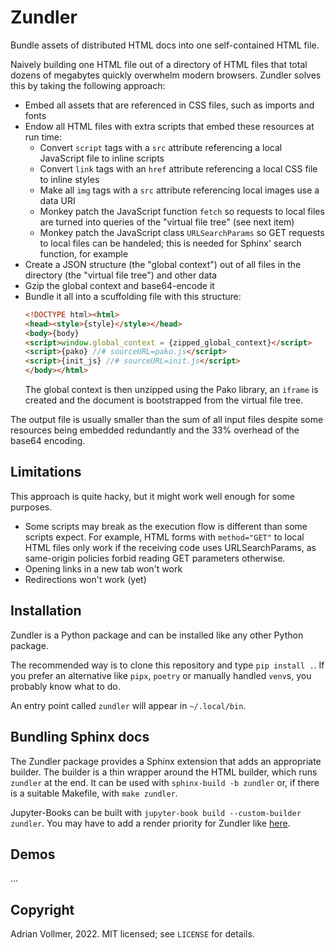 Zundler
=======

Bundle assets of distributed HTML docs into one self-contained HTML file.

Naively building one HTML file out of a directory of HTML files that total
dozens of megabytes quickly overwhelm modern browsers. Zundler solves this
by taking the following approach:

* Embed all assets that are referenced in CSS files, such as imports and
  fonts
* Endow all HTML files with extra scripts that embed these resources at run time:
  * Convert `script` tags with a `src` attribute referencing a local JavaScript file to inline scripts
  * Convert `link` tags with an `href` attribute referencing a local CSS file to inline styles
  * Make all `img` tags with a `src` attribute referencing local images use a data URI
  * Monkey patch the JavaScript function `fetch` so requests to local files are turned into queries of the "virtual file tree" (see next item)
  * Monkey patch the JavaScript class `URLSearchParams` so GET requests to
    local files can be handeled; this is needed for Sphinx' search function, for example
* Create a JSON structure (the "global context") out of all files in the directory (the "virtual file tree") and other data
* Gzip the global context and base64-encode it
* Bundle it all into a scuffolding file with this structure:
  ```html
  <!DOCTYPE html><html>
  <head><style>{style}</style></head>
  <body>{body}
  <script>window.global_context = {zipped_global_context}</script>
  <script>{pako} //# sourceURL=pako.js</script>
  <script>{init_js} //# sourceURL=init.js</script>
  </body></html>
  ```
  The global context is then unzipped using the Pako library, an `iframe` is
  created and the document is bootstrapped from the virtual file tree.

The output file is usually smaller than the sum of all input files despite
some resources being embedded redundantly and the 33% overhead of the base64
encoding.


Limitations
-----------

This approach is quite hacky, but it might work well enough for some purposes.

* Some scripts may break as the execution flow is different than some scripts
  expect. For example, HTML forms with `method="GET"` to local HTML files only
  work if the receiving code uses URLSearchParams, as same-origin policies
  forbid reading GET parameters otherwise.
* Opening links in a new tab won't work
* Redirections won't work (yet)


Installation
------------

Zundler is a Python package and can be installed like any other Python
package.

The recommended way is to clone this repository and type `pip install .`.
If you prefer an alternative like `pipx`, `poetry` or manually handled
`venv`s, you probably know what to do.

An entry point called `zundler` will appear in `~/.local/bin`.


Bundling Sphinx docs
--------------------

The Zundler package provides a Sphinx extension that adds an appropriate
builder. The builder is a thin wrapper around the HTML builder, which runs
`zundler` at the end. It can be used with `sphinx-build -b zundler` or, if
there is a suitable Makefile, with `make zundler`.

Jupyter-Books can be built with `jupyter-book build --custom-builder
zundler`. You may have to add a render priority for Zundler like
[here](https://jupyterbook.org/en/stable/content/code-outputs.html#render-priority).

Demos
-----

...


Copyright
---------

Adrian Vollmer, 2022. MIT licensed; see `LICENSE` for details.
